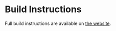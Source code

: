 # Build Instructions

Full build instructions are available on [the website](https://prismlauncher.org/wiki/development/build-instructions/).

